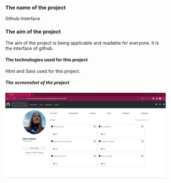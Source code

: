 <h3>The name of the project</h3>

 Github-Interface

 <h3> The aim of the project </h3>
 
 The aim of the project is being applicable and readable for everyone. It is the interface of github.

 <h4>The technologies used for this project</h4>

 Html and Sass used for this project.

 <h5>The screenshot of the project</h5>

![](<ss of the project.png>)

